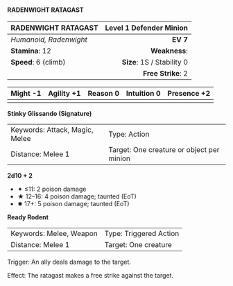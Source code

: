 #### RADENWIGHT RATAGAST

| RADENWIGHT RATAGAST    | **Level 1 Defender Minion** |
| :--------------------- | --------------------------: |
| *Humanoid, Radenwight* |                    **EV 7** |
| **Stamina**: 12        |               **Weakness**: |
| **Speed**: 6 (climb)   |  **Size**: 1S / Stability 0 |
|                        |          **Free Strike**: 2 |

| **Might** -1 | **Agility** +1 | **Reason** 0 | **Intuition** 0 | **Presence** +2 |
| ------------ | -------------- | ------------ | --------------- | --------------- |
|              |                |              |                 |                 |

**Stinky Glissando (Signature)**

|                                |                                           |
| :----------------------------- | :---------------------------------------- |
| Keywords: Attack, Magic, Melee | Type: Action                              |
| Distance: Melee 1              | Target: One creature or object per minion |

**2d10 + 2**

- ✦ ≤11: 2 poison damage
- ★ 12–16: 4 poison damage; taunted (EoT)
- ✸ 17+: 5 poison damage; taunted (EoT)

**Ready Rodent**

|                         |                        |
| :---------------------- | :--------------------- |
| Keywords: Melee, Weapon | Type: Triggered Action |
| Distance: Melee 1       | Target: One creature   |

Trigger: An ally deals damage to the target.

Effect: The ratagast makes a free strike against the target.
